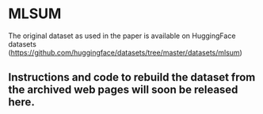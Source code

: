 # MLSUM

The original dataset as used in the paper is available on HuggingFace datasets (https://github.com/huggingface/datasets/tree/master/datasets/mlsum)

## Instructions and code to rebuild the dataset from the archived web pages will soon be released here.
